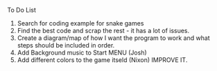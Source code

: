 To Do List 

1. Search for coding example for snake games 
2. Find the best code and scrap the rest - it has a lot of issues.
3. Create a diagram/map of how I want the program to work and what steps should be included in order.
4. Add Background music to Start MENU (Josh)
5. Add different colors to  the game itseld (Nixon)
IMPROVE IT.
